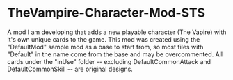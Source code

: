 # TheVampire-Character-Mod-STS
A mod I am developing that adds a new playable character (The Vapire) with it's own unique cards to the game.
This mod was created using the "DefaultMod" sample mod as a base to start from, so most files with "Default" in the name come
from the base and may be overcommented.
All cards under the "inUse" folder -- excluding DefaultCommonAttack and DefaultCommonSkill -- are original designs.
